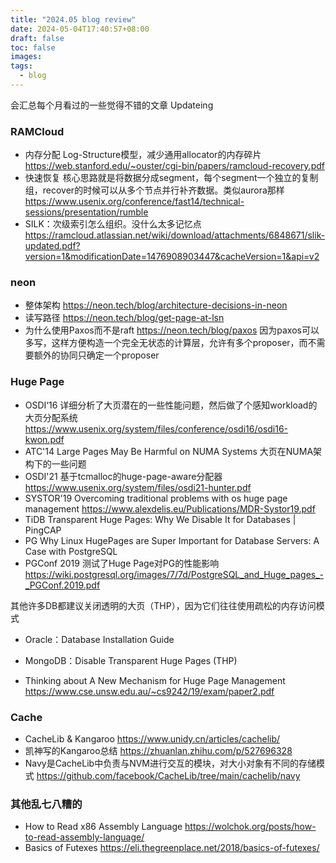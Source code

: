 ```yaml
---
title: "2024.05 blog review"
date: 2024-05-04T17:40:57+08:00
draft: false
toc: false
images:
tags: 
  - blog
---
```

会汇总每个月看过的一些觉得不错的文章 Updateing

### RAMCloud
- 内存分配 Log-Structure模型，减少通用allocator的内存碎片 https://web.stanford.edu/~ouster/cgi-bin/papers/ramcloud-recovery.pdf
- 快速恢复 核心思路就是将数据分成segment，每个segment一个独立的复制组，recover的时候可以从多个节点并行补齐数据。类似aurora那样 https://www.usenix.org/conference/fast14/technical-sessions/presentation/rumble
- SILK：次级索引怎么组织。没什么太多记忆点 https://ramcloud.atlassian.net/wiki/download/attachments/6848671/slik-updated.pdf?version=1&modificationDate=1476908903447&cacheVersion=1&api=v2

### neon
- 整体架构  https://neon.tech/blog/architecture-decisions-in-neon
- 读写路径 https://neon.tech/blog/get-page-at-lsn
- 为什么使用Paxos而不是raft https://neon.tech/blog/paxos 因为paxos可以多写，这样方便构造一个完全无状态的计算层，允许有多个proposer，而不需要额外的协同只确定一个proposer

### Huge Page

- OSDI‘16 详细分析了大页潜在的一些性能问题，然后做了个感知workload的大页分配系统 https://www.usenix.org/system/files/conference/osdi16/osdi16-kwon.pdf
- ATC'14  Large Pages May Be Harmful on NUMA Systems 大页在NUMA架构下的一些问题
- OSDI'21 基于tcmalloc的huge-page-aware分配器 https://www.usenix.org/system/files/osdi21-hunter.pdf
- SYSTOR'19 Overcoming traditional problems with os huge page management https://www.alexdelis.eu/Publications/MDR-Systor19.pdf
- TiDB Transparent Huge Pages: Why We Disable It for Databases | PingCAP
- PG Why Linux HugePages are Super Important for Database Servers: A Case with PostgreSQL
- PGConf 2019 测试了Huge Page对PG的性能影响 https://wiki.postgresql.org/images/7/7d/PostgreSQL_and_Huge_pages_-_PGConf.2019.pdf

其他许多DB都建议关闭透明的大页（THP），因为它们往往使用疏松的内存访问模式
- Oracle：Database Installation Guide
- MongoDB：Disable Transparent Huge Pages (THP)

- Thinking about A New Mechanism for Huge Page Management https://www.cse.unsw.edu.au/~cs9242/19/exam/paper2.pdf

### Cache
- CacheLib & Kangaroo https://www.unidy.cn/articles/cachelib/
- 凯神写的Kangaroo总结 https://zhuanlan.zhihu.com/p/527696328
- Navy是CacheLib中负责与NVM进行交互的模块，对大小对象有不同的存储模式 https://github.com/facebook/CacheLib/tree/main/cachelib/navy


### 其他乱七八糟的
- How to Read x86 Assembly Language https://wolchok.org/posts/how-to-read-assembly-language/
- Basics of Futexes https://eli.thegreenplace.net/2018/basics-of-futexes/
